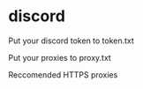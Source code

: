 # discord
Put your discord token to token.txt


Put your proxies to proxy.txt

Reccomended HTTPS proxies
